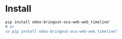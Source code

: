 # Install

```bash
pip install odoo-bringout-oca-web-web_timeline"
# or
uv pip install odoo-bringout-oca-web-web_timeline"
```
